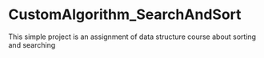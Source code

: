 # CustomAlgorithm_SearchAndSort
This simple project is an assignment of data structure course about sorting and searching